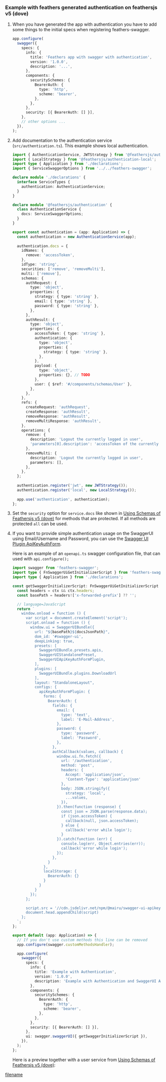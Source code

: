 ### Example with feathers generated authentication on feathersjs v5 (dove) <!-- {docsify-ignore} -->

1. When you have generated the app with authentication you have to add some things to the initial
   specs when registering feathers-swagger.

   ```typescript
   app.configure(
     swagger({
       specs: {
         info: {
           title: 'Feathers app with swagger with authentication',
           version: '1.0.0',
           description: '...',
         },
         components: {
           securitySchemes: {
             BearerAuth: {
               type: 'http',
               scheme: 'bearer',
             },
           },
         },
         security: [{ BearerAuth: [] }],
       },
       // other options ...
     }),
   );
   ```

2. Add documentation to the authentication service (`src/authentication.ts`).
   This example shows local authentication.

   ```typescript {"highlight": "12-16, 21-71", "lineNumbers": true}
   import { AuthenticationService, JWTStrategy } from '@feathersjs/authentication';
   import { LocalStrategy } from '@feathersjs/authentication-local';
   import type { Application } from './declarations';
   import { ServiceSwaggerOptions } from '../../feathers-swagger';
   
   declare module './declarations' {
     interface ServiceTypes {
       authentication: AuthenticationService;
     }
   }
   
   declare module '@feathersjs/authentication' {
     class AuthenticationService {
       docs: ServiceSwaggerOptions;
     }
   }
   
   export const authentication = (app: Application) => {
     const authentication = new AuthenticationService(app);
     
     authentication.docs = {
       idNames: {
         remove: 'accessToken',
       },
       idType: 'string',
       securities: ['remove', 'removeMulti'],
       multi: ['remove'],
       schemas: {
         authRequest: {
           type: 'object',
           properties: {
             strategy: { type: 'string' },
             email: { type: 'string' },
             password: { type: 'string' },
           },
         },
         authResult: {
           type: 'object',
           properties: {
             accessToken: { type: 'string' },
             authentication: {
               type: 'object',
               properties: {
                 strategy: { type: 'string' },
               },
             },
             payload: {
               type: 'object',
               properties: {}, // TODO
             },
             user: { $ref: '#/components/schemas/User' },
           },
         },
       },
       refs: {
         createRequest: 'authRequest',
         createResponse: 'authResult',
         removeResponse: 'authResult',
         removeMultiResponse: 'authResult',
       },
       operations: {
         remove: {
           description: 'Logout the currently logged in user',
           'parameters[0].description': 'accessToken of the currently logged in user',
         },
         removeMulti: {
           description: 'Logout the currently logged in user',
           parameters: [],
         },
       },
     };
       
     authentication.register('jwt', new JWTStrategy());
     authentication.register('local', new LocalStrategy());
     
     app.use('authentication', authentication);
   };
   ```

3. Set the `security` option for `service.docs` like shown in
   [Using Schemas of Feathersjs v5 (dove)](/examples/generated_service_v5.md) for methods that are protected. 
   If all methods are protected `all` can be used.

4. If you want to provide simple authentication usage on the SwaggerUI using Email/Username and Password,
   you can use the [Swagger UI Plugin ApiKeyAuthForm](https://github.com/Mairu/swagger-ui-apikey-auth-form).

   Here is an example of an `openapi.ts` swagger configuration file, that can used with `api.configure();`

   ```typescript
   import swagger from 'feathers-swagger';
   import type { FnSwaggerUiGetInitializerScript } from 'feathers-swagger';
   import type { Application } from './declarations';
   
   const getSwaggerInitializerScript: FnSwaggerUiGetInitializerScript = ({ docsJsonPath, ctx }) => {
     const headers = ctx && ctx.headers;
     const basePath = headers!['x-forwarded-prefix'] ?? '';
   
     // language=JavaScript
     return `
       window.onload = function () {
         var script = document.createElement('script');
         script.onload = function () {
           window.ui = SwaggerUIBundle({
             url: "${basePath}${docsJsonPath}",
             dom_id: '#swagger-ui',
             deepLinking: true,
             presets: [
               SwaggerUIBundle.presets.apis,
               SwaggerUIStandalonePreset,
               SwaggerUIApiKeyAuthFormPlugin,
             ],
             plugins: [
               SwaggerUIBundle.plugins.DownloadUrl
             ],
             layout: "StandaloneLayout",
             configs: {
               apiKeyAuthFormPlugin: {
                 forms: {
                   BearerAuth: {
                     fields: {
                       email: {
                         type: 'text',
                         label: 'E-Mail-Address',
                       },
                       password: {
                         type: 'password',
                         label: 'Password',
                       },
                     },
                     authCallback(values, callback) {
                       window.ui.fn.fetch({
                         url: '/authentication',
                         method: 'post',
                         headers: {
                           Accept: 'application/json',
                           'Content-Type': 'application/json'
                         },
                         body: JSON.stringify({
                           strategy: 'local',
                           ...values,
                         }),
                       }).then(function (response) {
                         const json = JSON.parse(response.data);
                         if (json.accessToken) {
                           callback(null, json.accessToken);
                         } else {
                           callback('error while login');
                         }
                       }).catch(function (err) {
                         console.log(err, Object.entries(err));
                         callback('error while login');
                       });
                     },
                   }
                 },
                 localStorage: {
                   BearerAuth: {}
                 }
               }
             }
           });
         };
   
         script.src = '//cdn.jsdelivr.net/npm/@mairu/swagger-ui-apikey-auth-form@1/dist/swagger-ui-apikey-auth-form.js';
         document.head.appendChild(script)
       };
     `;
   };
   
   export default (app: Application) => {
     // If you don't use custom methods this line can be removed
     app.configure(swagger.customMethodsHandler);
   
     app.configure(
       swagger({
         specs: {
           info: {
             title: 'Example with Authentication',
             version: '1.0.0',
             description: 'Example with Authentication and SwaggerUI ApiKeyAuthForm plugin',
           },
           components: {
             securitySchemes: {
               BearerAuth: {
                 type: 'http',
                 scheme: 'bearer',
               },
             },
           },
           security: [{ BearerAuth: [] }],
         },
         ui: swagger.swaggerUI({ getSwaggerInitializerScript }),
       }),
     );
   };
   ```

   Here is a preview together with a user service from [Using Schemas of Feathersjs v5 (dove)](/examples/generated_service_v5.md):


[filename](../swagger-ui/index.html?url=../examples/authentication_v5_plugin.json ':include class=swui-preview')
